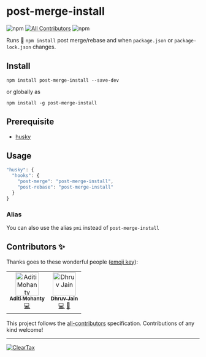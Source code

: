 # post-merge-install

![npm](https://img.shields.io/npm/v/post-merge-install?color=green&style=flat-square) <!-- ALL-CONTRIBUTORS-BADGE:START - Do not remove or modify this section --> [![All Contributors](https://img.shields.io/badge/all_contributors-2-orange.svg?style=flat-square)](#contributors-) <!-- ALL-CONTRIBUTORS-BADGE:END --> ![npm](https://img.shields.io/npm/dm/post-merge-install?color=orange&style=flat-square)

Runs 🏃 `npm install` post merge/rebase and when `package.json` or `package-lock.json` changes.

## Install

`npm install post-merge-install --save-dev`

or globally as

`npm install -g post-merge-install`

## Prerequisite

- [husky](https://www.npmjs.com/package/husky)

## Usage

```js
"husky": {
  "hooks": {
    "post-merge": "post-merge-install",
    "post-rebase": "post-merge-install"
  }
}
```

### Alias

You can also use the alias `pmi` instead of `post-merge-install`

## Contributors ✨

Thanks goes to these wonderful people ([emoji key](https://allcontributors.org/docs/en/emoji-key)):

<!-- ALL-CONTRIBUTORS-LIST:START - Do not remove or modify this section -->
<!-- prettier-ignore-start -->
<!-- markdownlint-disable -->
<table>
  <tr>
    <td align="center"><a href="https://aditimohanty.com"><img src="https://avatars3.githubusercontent.com/u/6426069?v=4" width="60px;" alt="Aditi Mohanty"/><br /><sub><b>Aditi Mohanty</b></sub></a><br /><a href="https://github.com/ClearTax/post-merge-install/commits?author=rheaditi" title="Code">💻</a></td>
    <td align="center"><a href="https://maddhruv.github.io"><img src="https://avatars3.githubusercontent.com/u/18121502?v=4" width="60px;" alt="Dhruv Jain"/><br /><sub><b>Dhruv Jain</b></sub></a><br /><a href="https://github.com/ClearTax/post-merge-install/commits?author=maddhruv" title="Code">💻</a> <a href="https://github.com/ClearTax/post-merge-install/commits?author=maddhruv" title="Documentation">📖</a></td>
  </tr>
</table>

<!-- markdownlint-enable -->
<!-- prettier-ignore-end -->
<!-- ALL-CONTRIBUTORS-LIST:END -->

This project follows the [all-contributors](https://github.com/all-contributors/all-contributors) specification. Contributions of any kind welcome!

<!-- Use `npx all-contributors add <your-username> <comma-separated-contribution-types>` to manually add yourself to the all-contributors list -->

---

[![ClearTax](https://assets1.cleartax-cdn.com/cleartax-brand/logos/2018/01/pinchy_yellow_black.png)](https://cleartax.in)

